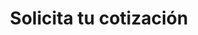 ---
title: "Solicita tu cotización"
layout: "get-a-quote"
draft: false

contact_image: "images/dog.png"
---